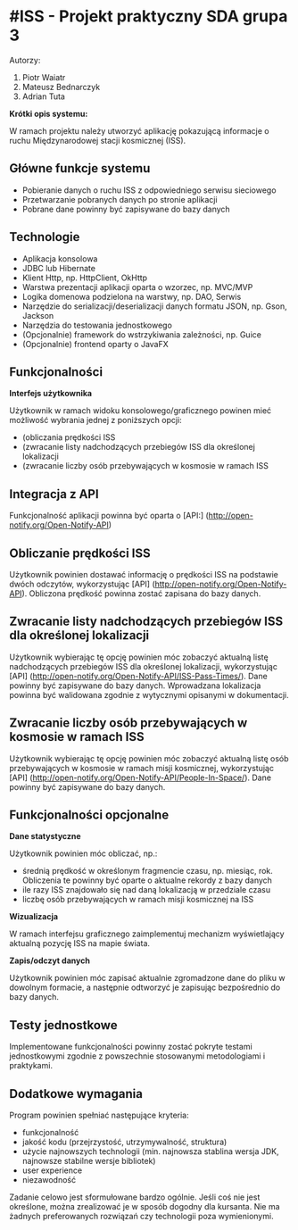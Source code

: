 #ISS - Projekt praktyczny SDA grupa 3
========
Autorzy:
1. Piotr Waiatr
2. Mateusz Bednarczyk
3. Adrian Tuta

**Krótki opis systemu:**

W ramach projektu należy utworzyć aplikację pokazującą informacje o ruchu Międzynarodowej stacji kosmicznej (ISS).

## Główne funkcje systemu

* Pobieranie danych o ruchu ISS z odpowiedniego serwisu sieciowego
* Przetwarzanie pobranych danych po stronie aplikacji
* Pobrane dane powinny być zapisywane do bazy danych

## Technologie

* Aplikacja konsolowa
* JDBC lub Hibernate
* Klient Http, np. HttpClient, OkHttp
* Warstwa prezentacji aplikacji oparta o wzorzec, np. MVC/MVP
* Logika domenowa podzielona na warstwy, np. DAO, Serwis
* Narzędzie do serializacji/deserializacji danych formatu JSON, np. Gson, Jackson
* Narzędzia do testowania jednostkowego
* (Opcjonalnie) framework do wstrzykiwania zależności, np. Guice
* (Opcjonalnie) frontend oparty o JavaFX

## Funkcjonalności

**Interfejs użytkownika**

Użytkownik w ramach widoku konsolowego/graficznego powinen mieć możliwość wybrania jednej z poniższych opcji:

* (obliczania prędkości ISS
* (zwracanie listy nadchodzących przebiegów ISS dla określonej lokalizacji
* (zwracanie liczby osób przebywających w kosmosie w ramach ISS

## Integracja z API

Funkcjonalność aplikacji powinna być oparta o [API:] (http://open-notify.org/Open-Notify-API)

## Obliczanie prędkości ISS

Użytkownik powinien dostawać informację o prędkości ISS na podstawie dwóch odczytów, wykorzystując [API] (http://open-notify.org/Open-Notify-API). 
Obliczona prędkość powinna zostać zapisana do bazy danych.

## Zwracanie listy nadchodzących przebiegów ISS dla określonej lokalizacji

Użytkownik wybierając tę opcję powinien móc zobaczyć aktualną listę nadchodzących przebiegów ISS dla określonej lokalizacji, wykorzystując [API] (http://open-notify.org/Open-Notify-API/ISS-Pass-Times/). 
Dane powinny być zapisywane do bazy danych. Wprowadzana lokalizacja powinna być walidowana zgodnie z wytycznymi opisanymi w dokumentacji.

## Zwracanie liczby osób przebywających w kosmosie w ramach ISS

Użytkownik wybierając tę opcję powinien móc zobaczyć aktualną listę osób przebywających w kosmosie w ramach misji kosmicznej, wykorzystując [API] (http://open-notify.org/Open-Notify-API/People-In-Space/). 
Dane powinny być zapisywane do bazy danych.

## Funkcjonalności opcjonalne

**Dane statystyczne**

Użytkownik powinien móc obliczać, np.:

* średnią prędkość w określonym fragmencie czasu, np. miesiąc, rok. Obliczenia te powinny być oparte o aktualne rekordy z bazy danych
* ile razy ISS znajdowało się nad daną lokalizacją w przedziale czasu
* liczbę osób przebywających w ramach misji kosmicznej na ISS

**Wizualizacja**

W ramach interfejsu graficznego zaimplementuj mechanizm wyświetlający aktualną pozycję ISS na mapie świata.

**Zapis/odczyt danych**

Użytkownik powinien móc zapisać aktualnie zgromadzone dane do pliku w dowolnym formacie, a następnie odtworzyć je zapisując bezpośrednio do bazy danych.

## Testy jednostkowe

Implementowane funkcjonalności powinny zostać pokryte testami jednostkowymi zgodnie z powszechnie stosowanymi metodologiami i praktykami.

## Dodatkowe wymagania

Program powinien spełniać następujące kryteria:

* funkcjonalność
* jakość kodu (przejrzystość, utrzymywalność, struktura)
* użycie najnowszych technologii (min. najnowsza stablina wersja JDK, najnowsze stabilne wersje bibliotek)
* user experience
* niezawodność

Zadanie celowo jest sformułowane bardzo ogólnie. Jeśli coś nie jest określone, można zrealizować je w sposób dogodny dla kursanta. 
Nie ma żadnych preferowanych rozwiązań czy technologii poza wymienionymi.